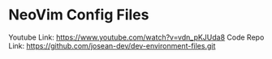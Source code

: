 # NeoVim Config Files

Youtube Link: https://www.youtube.com/watch?v=vdn_pKJUda8
Code Repo Link: https://github.com/josean-dev/dev-environment-files.git
